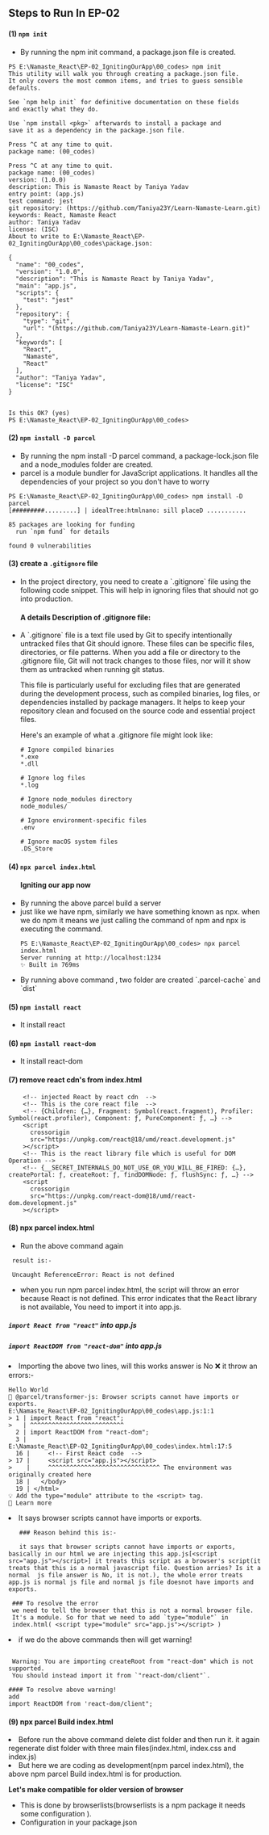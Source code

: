 ## Steps to Run In EP-02

#### (1) `npm init`

<ul>
<li>By running the npm init command, a package.json file is created.</li>
</ul>

```
PS E:\Namaste_React\EP-02_IgnitingOurApp\00_codes> npm init
This utility will walk you through creating a package.json file.
It only covers the most common items, and tries to guess sensible defaults.

See `npm help init` for definitive documentation on these fields
and exactly what they do.

Use `npm install <pkg>` afterwards to install a package and
save it as a dependency in the package.json file.

Press ^C at any time to quit.
package name: (00_codes)

Press ^C at any time to quit.
package name: (00_codes)
version: (1.0.0)
description: This is Namaste React by Taniya Yadav
entry point: (app.js)
test command: jest
git repository: (https://github.com/Taniya23Y/Learn-Namaste-Learn.git)
keywords: React, Namaste React
author: Taniya Yadav
license: (ISC)
About to write to E:\Namaste_React\EP-02_IgnitingOurApp\00_codes\package.json:

{
  "name": "00_codes",
  "version": "1.0.0",
  "description": "This is Namaste React by Taniya Yadav",
  "main": "app.js",
  "scripts": {
    "test": "jest"
  },
  "repository": {
    "type": "git",
    "url": "(https://github.com/Taniya23Y/Learn-Namaste-Learn.git)"
  },
  "keywords": [
    "React",
    "Namaste",
    "React"
  ],
  "author": "Taniya Yadav",
  "license": "ISC"
}


Is this OK? (yes)
PS E:\Namaste_React\EP-02_IgnitingOurApp\00_codes>
```

#### (2) `npm install -D parcel`

<ul>
<li>By running the npm install -D parcel command, a package-lock.json file and a node_modules folder are created.</li>
<li>parcel is a module bundler for JavaScript applications. It handles all the dependencies of your project so you don't have to worry</li>
</ul>

```
PS E:\Namaste_React\EP-02_IgnitingOurApp\00_codes> npm install -D parcel
[#########.........] | idealTree:htmlnano: sill placeD ...........

85 packages are looking for funding
  run `npm fund` for details

found 0 vulnerabilities
```

#### (3) create a `.gitignore` file

<ul> 
<li>
In the project directory, you need to create a `.gitignore` file using the following code snippet. This will help in ignoring files that should not go into production.
</li>

#### A details Description of .gitignore file:

<li>A `.gitignore` file is a text file used by Git to specify intentionally untracked files that Git should ignore. These files can be specific files, directories, or file patterns. When you add a file or directory to the .gitignore file, Git will not track changes to those files, nor will it show them as untracked when running git status.

This file is particularly useful for excluding files that are generated during the development process, such as compiled binaries, log files, or dependencies installed by package managers. It helps to keep your repository clean and focused on the source code and essential project files.

Here's an example of what a .gitignore file might look like:

```
# Ignore compiled binaries
*.exe
*.dll

# Ignore log files
*.log

# Ignore node_modules directory
node_modules/

# Ignore environment-specific files
.env

# Ignore macOS system files
.DS_Store

```

</li>
</ul>

#### (4) `npx parcel index.html`

<ul>

  #### Igniting our app now

<li>By running the above parcel build a server</li>
<li>just like we have npm, similarly we have something known as npx. when we do npm it means we just calling the command of npm and npx is executing the command.</li>

```
PS E:\Namaste_React\EP-02_IgnitingOurApp\00_codes> npx parcel index.html
Server running at http://localhost:1234
✨ Built in 769ms

```
<li>By running above command , two folder are created `.parcel-cache` and `dist` </li>
</ul>

#### (5) `npm install react`
<ul><li>It install react</li></ul>

#### (6) `npm install react-dom`
<ul><li>It install react-dom</li></ul>

#### (7) remove react cdn's from index.html

```
    <!-- injected React by react cdn  -->
    <!-- This is the core react file  -->
    <!-- {Children: {…}, Fragment: Symbol(react.fragment), Profiler: Symbol(react.profiler), Component: ƒ, PureComponent: ƒ, …} -->
    <script
      crossorigin
      src="https://unpkg.com/react@18/umd/react.development.js"
    ></script>
    <!-- This is the react library file which is useful for DOM Operation -->
    <!-- {__SECRET_INTERNALS_DO_NOT_USE_OR_YOU_WILL_BE_FIRED: {…}, createPortal: ƒ, createRoot: ƒ, findDOMNode: ƒ, flushSync: ƒ, …} -->
    <script
      crossorigin
      src="https://unpkg.com/react-dom@18/umd/react-dom.development.js"
    ></script>

```

#### (8) npx parcel index.html
<ul>
<li>Run the above command again</li>
</ul>

```
 result is:- 

 Uncaught ReferenceError: React is not defined

```
<ul>
<li>when you run npm parcel index.html, the script will throw an error because React is not defined. This error indicates that the React library is not available, You need to import it into app.js.</li>
</ul>

#####  `import React from "react"` into app.js
#####  `import ReactDOM from "react-dom"` into app.js

<li>Importing the above two lines, will this works answer is No ❌ it throw an errors:-</li>

```
Hello World
🚨 @parcel/transformer-js: Browser scripts cannot have imports or exports.
E:\Namaste_React\EP-02_IgnitingOurApp\00_codes\app.js:1:1
> 1 | import React from "react";
>   | ^^^^^^^^^^^^^^^^^^^^^^^^^^
  2 | import ReactDOM from "react-dom";
  3 | 
E:\Namaste_React\EP-02_IgnitingOurApp\00_codes\index.html:17:5
  16 |     <!-- First React code  -->
> 17 |     <script src="app.js"></script>
>    |     ^^^^^^^^^^^^^^^^^^^^^^^^^^^^^^^ The environment was originally created here
  18 |   </body>
  19 | </html>
💡 Add the type="module" attribute to the <script> tag.
📝 Learn more

```
<li>It says browser scripts cannot have imports or exports.</li>

```
   ### Reason behind this is:-

   it says that browser scripts cannot have imports or exports, basically in our html we are injecting this app.js[<script src="app.js"></script>] it treats this script as a browser's script(it treats that this is a normal javascript file. Question arries? Is it a normal  js file answer is No, it is not.), the whole error treats app.js is normal js file and normal js file doesnot have imports and exports.
```

```
 ### To resolve the error
 we need to tell the browser that this is not a normal browser file. 
 It's a module. So for that we need to add `type="module"` in 
 index.html( <script type="module" src="app.js"></script> )

```

<li>if we do the above commands then will get warning!</li>

```

 Warning: You are importing createRoot from "react-dom" which is not supported. 
 You should instead import it from `"react-dom/client"`.

```

```
#### To resolve above warning!
add
import ReactDOM from 'react-dom/client";

```

#### (9) npx parcel Build index.html
<li>Before run the above command delete dist folder and then run it. it again regenerate dist folder with three main files(index.html, index.css and index.js)</li>

<li>But here we are coding as development(npm parcel index.html), the above npm parcel Build index.html is for production.</li>

**Let's make compatible for older version of browser**
- This is done by browserlists(browserlists is a  npm package it needs some configuration ).
- Configuration in your package.json
